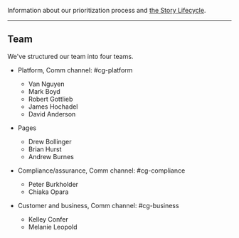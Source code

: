 <a name="definition-of-done"></a>
<a name="grooming"></a>
Information about our prioritization process and [the Story Lifecycle](StoryLifecycle.md).

---

## Team
We've structured our team into four teams.

- Platform, Comm channel: #cg-platform
  - Van Nguyen
  - Mark Boyd
  - Robert Gottlieb
  - James Hochadel
  - David Anderson

- Pages
  - Drew Bollinger
  - Brian Hurst
  - Andrew Burnes

- Compliance/assurance, Comm channel: #cg-compliance
  - Peter Burkholder
  - Chiaka Opara

- Customer and business, Comm channel: #cg-business
  - Kelley Confer
  - Melanie Leopold
